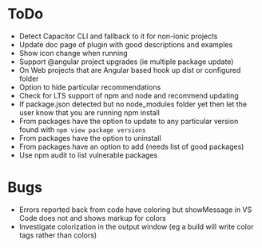 # ToDo
- Detect Capacitor CLI and fallback to it for non-ionic projects
- Update doc page of plugin with good descriptions and examples
- Show icon change when running
- Support @angular project upgrades (ie multiple package update)
- On Web projects that are Angular based hook up dist or configured folder
- Option to hide particular recommendations
- Check for LTS support of npm and node and recommend updating
- If package.json detected but no node_modules folder yet then let the user know that you are running npm install
- From packages have the option to update to any particular version found with `npm view package versions`
- From packages have the option to uninstall
- From packages have an option to add (needs list of good packages)
- Use npm audit to list vulnerable packages

# Bugs
- Errors reported back from code have coloring but showMessage in VS Code does not and shows markup for colors
- Investigate colorization in the output window (eg a build will write color tags rather than colors)
